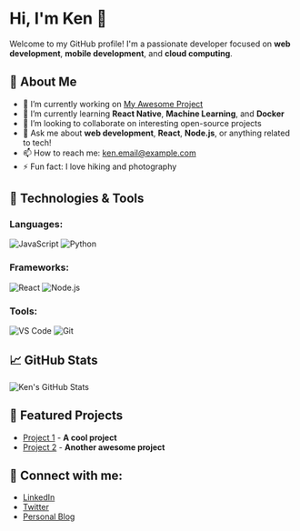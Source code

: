 # Hi, I'm Ken 👋

Welcome to my GitHub profile! I'm a passionate developer focused on **web development**, **mobile development**, and **cloud computing**. 

## 🚀 About Me
- 🔭 I’m currently working on [My Awesome Project](https://github.com/ken/awesome-project)
- 🌱 I’m currently learning **React Native**, **Machine Learning**, and **Docker**
- 👯 I’m looking to collaborate on interesting open-source projects
- 💬 Ask me about **web development**, **React**, **Node.js**, or anything related to tech!
- 📫 How to reach me: [ken.email@example.com](mailto:ken.email@example.com)
- ⚡ Fun fact: I love hiking and photography

## 🔧 Technologies & Tools

### Languages:
![JavaScript](https://img.shields.io/badge/JavaScript-ES6+-yellow?style=for-the-badge&logo=javascript)
![Python](https://img.shields.io/badge/Python-3.x-blue?style=for-the-badge&logo=python)

### Frameworks:
![React](https://img.shields.io/badge/React-16.x-brightgreen?style=for-the-badge&logo=react)
![Node.js](https://img.shields.io/badge/Node.js-v16.x-green?style=for-the-badge&logo=node.js)

### Tools:
![VS Code](https://img.shields.io/badge/VS%20Code-blue?style=for-the-badge&logo=visualstudiocode)
![Git](https://img.shields.io/badge/Git-%20orange?style=for-the-badge&logo=git)

## 📈 GitHub Stats
![Ken's GitHub Stats](https://github-readme-stats.vercel.app/api?username=ken&show_icons=true&hide_title=true)

## 📌 Featured Projects
- [Project 1](https://github.com/ken/project1) - **A cool project**
- [Project 2](https://github.com/ken/project2) - **Another awesome project**

## 🔗 Connect with me:
- [LinkedIn](https://www.linkedin.com/in/ken/)
- [Twitter](https://twitter.com/ken/)
- [Personal Blog](https://ken.dev)


